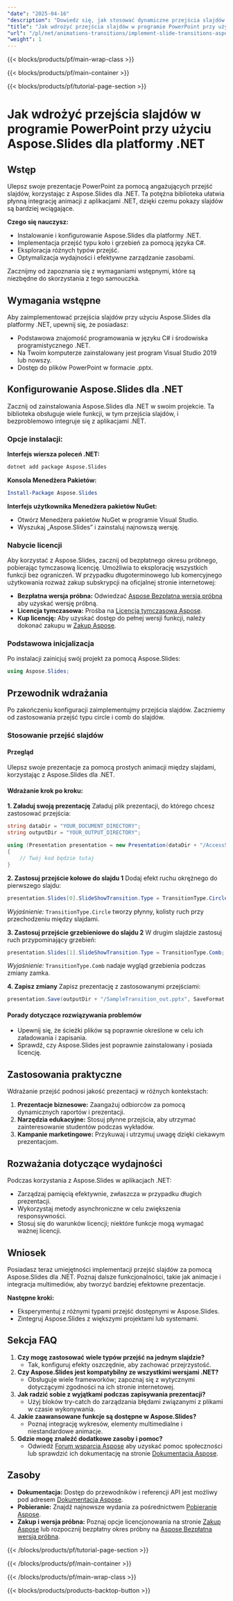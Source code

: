 ```yaml
---
"date": "2025-04-16"
"description": "Dowiedz się, jak stosować dynamiczne przejścia slajdów w prezentacjach PowerPoint przy użyciu Aspose.Slides dla .NET. Ten przewodnik obejmuje instalację, implementację i techniki optymalizacji."
"title": "Jak wdrożyć przejścia slajdów w programie PowerPoint przy użyciu Aspose.Slides dla platformy .NET"
"url": "/pl/net/animations-transitions/implement-slide-transitions-aspose-slides-net/"
"weight": 1
---
```


{{< blocks/products/pf/main-wrap-class >}}

{{< blocks/products/pf/main-container >}}

{{< blocks/products/pf/tutorial-page-section >}}
# Jak wdrożyć przejścia slajdów w programie PowerPoint przy użyciu Aspose.Slides dla platformy .NET

## Wstęp

Ulepsz swoje prezentacje PowerPoint za pomocą angażujących przejść slajdów, korzystając z Aspose.Slides dla .NET. Ta potężna biblioteka ułatwia płynną integrację animacji z aplikacjami .NET, dzięki czemu pokazy slajdów są bardziej wciągające.

**Czego się nauczysz:**
- Instalowanie i konfigurowanie Aspose.Slides dla platformy .NET.
- Implementacja przejść typu koło i grzebień za pomocą języka C#.
- Eksploracja różnych typów przejść.
- Optymalizacja wydajności i efektywne zarządzanie zasobami.

Zacznijmy od zapoznania się z wymaganiami wstępnymi, które są niezbędne do skorzystania z tego samouczka.

## Wymagania wstępne

Aby zaimplementować przejścia slajdów przy użyciu Aspose.Slides dla platformy .NET, upewnij się, że posiadasz:
- Podstawowa znajomość programowania w języku C# i środowiska programistycznego .NET.
- Na Twoim komputerze zainstalowany jest program Visual Studio 2019 lub nowszy.
- Dostęp do plików PowerPoint w formacie .pptx.

## Konfigurowanie Aspose.Slides dla .NET

Zacznij od zainstalowania Aspose.Slides dla .NET w swoim projekcie. Ta biblioteka obsługuje wiele funkcji, w tym przejścia slajdów, i bezproblemowo integruje się z aplikacjami .NET.

### Opcje instalacji:

**Interfejs wiersza poleceń .NET:**
```bash
dotnet add package Aspose.Slides
```

**Konsola Menedżera Pakietów:**
```powershell
Install-Package Aspose.Slides
```

**Interfejs użytkownika Menedżera pakietów NuGet:**
- Otwórz Menedżera pakietów NuGet w programie Visual Studio.
- Wyszukaj „Aspose.Slides” i zainstaluj najnowszą wersję.

### Nabycie licencji

Aby korzystać z Aspose.Slides, zacznij od bezpłatnego okresu próbnego, pobierając tymczasową licencję. Umożliwia to eksplorację wszystkich funkcji bez ograniczeń. W przypadku długoterminowego lub komercyjnego użytkowania rozważ zakup subskrypcji na oficjalnej stronie internetowej:

- **Bezpłatna wersja próbna:** Odwiedzać [Aspose Bezpłatna wersja próbna](https://releases.aspose.com/slides/net/) aby uzyskać wersję próbną.
- **Licencja tymczasowa:** Prośba na [Licencja tymczasowa Aspose](https://purchase.aspose.com/temporary-license/).
- **Kup licencję:** Aby uzyskać dostęp do pełnej wersji funkcji, należy dokonać zakupu w [Zakup Aspose](https://purchase.aspose.com/buy).

### Podstawowa inicjalizacja

Po instalacji zainicjuj swój projekt za pomocą Aspose.Slides:
```csharp
using Aspose.Slides;
```

## Przewodnik wdrażania

Po zakończeniu konfiguracji zaimplementujmy przejścia slajdów. Zaczniemy od zastosowania przejść typu circle i comb do slajdów.

### Stosowanie przejść slajdów

#### Przegląd
Ulepsz swoje prezentacje za pomocą prostych animacji między slajdami, korzystając z Aspose.Slides dla .NET.

#### Wdrażanie krok po kroku:
**1. Załaduj swoją prezentację**
Załaduj plik prezentacji, do którego chcesz zastosować przejścia:
```csharp
string dataDir = "YOUR_DOCUMENT_DIRECTORY";
string outputDir = "YOUR_OUTPUT_DIRECTORY";

using (Presentation presentation = new Presentation(dataDir + "/AccessSlides.pptx"))
{
    // Twój kod będzie tutaj
}
```
**2. Zastosuj przejście kołowe do slajdu 1**
Dodaj efekt ruchu okrężnego do pierwszego slajdu:
```csharp
presentation.Slides[0].SlideShowTransition.Type = TransitionType.Circle;
```
*Wyjaśnienie:* `TransitionType.Circle` tworzy płynny, kolisty ruch przy przechodzeniu między slajdami.

**3. Zastosuj przejście grzebieniowe do slajdu 2**
W drugim slajdzie zastosuj ruch przypominający grzebień:
```csharp
presentation.Slides[1].SlideShowTransition.Type = TransitionType.Comb;
```
*Wyjaśnienie:* `TransitionType.Comb` nadaje wygląd grzebienia podczas zmiany zamka.

**4. Zapisz zmiany**
Zapisz prezentację z zastosowanymi przejściami:
```csharp
presentation.Save(outputDir + "/SampleTransition_out.pptx", SaveFormat.Pptx);
```
#### Porady dotyczące rozwiązywania problemów
- Upewnij się, że ścieżki plików są poprawnie określone w celu ich załadowania i zapisania.
- Sprawdź, czy Aspose.Slides jest poprawnie zainstalowany i posiada licencję.

## Zastosowania praktyczne
Wdrażanie przejść podnosi jakość prezentacji w różnych kontekstach:
1. **Prezentacje biznesowe:** Zaangażuj odbiorców za pomocą dynamicznych raportów i prezentacji.
2. **Narzędzia edukacyjne:** Stosuj płynne przejścia, aby utrzymać zainteresowanie studentów podczas wykładów.
3. **Kampanie marketingowe:** Przykuwaj i utrzymuj uwagę dzięki ciekawym prezentacjom.

## Rozważania dotyczące wydajności
Podczas korzystania z Aspose.Slides w aplikacjach .NET:
- Zarządzaj pamięcią efektywnie, zwłaszcza w przypadku długich prezentacji.
- Wykorzystaj metody asynchroniczne w celu zwiększenia responsywności.
- Stosuj się do warunków licencji; niektóre funkcje mogą wymagać ważnej licencji.

## Wniosek
Posiadasz teraz umiejętności implementacji przejść slajdów za pomocą Aspose.Slides dla .NET. Poznaj dalsze funkcjonalności, takie jak animacje i integracja multimediów, aby tworzyć bardziej efektowne prezentacje.

**Następne kroki:**
- Eksperymentuj z różnymi typami przejść dostępnymi w Aspose.Slides.
- Zintegruj Aspose.Slides z większymi projektami lub systemami.

## Sekcja FAQ
1. **Czy mogę zastosować wiele typów przejść na jednym slajdzie?**
   - Tak, konfiguruj efekty oszczędnie, aby zachować przejrzystość.
2. **Czy Aspose.Slides jest kompatybilny ze wszystkimi wersjami .NET?**
   - Obsługuje wiele frameworków; zapoznaj się z wytycznymi dotyczącymi zgodności na ich stronie internetowej.
3. **Jak radzić sobie z wyjątkami podczas zapisywania prezentacji?**
   - Użyj bloków try-catch do zarządzania błędami związanymi z plikami w czasie wykonywania.
4. **Jakie zaawansowane funkcje są dostępne w Aspose.Slides?**
   - Poznaj integrację wykresów, elementy multimedialne i niestandardowe animacje.
5. **Gdzie mogę znaleźć dodatkowe zasoby i pomoc?**
   - Odwiedź [Forum wsparcia Aspose](https://forum.aspose.com/c/slides/11) aby uzyskać pomoc społeczności lub sprawdzić ich dokumentację na stronie [Dokumentacja Aspose](https://reference.aspose.com/slides/net/).

## Zasoby
- **Dokumentacja:** Dostęp do przewodników i referencji API jest możliwy pod adresem [Dokumentacja Aspose](https://reference.aspose.com/slides/net/).
- **Pobieranie:** Znajdź najnowsze wydania za pośrednictwem [Pobieranie Aspose](https://releases.aspose.com/slides/net/).
- **Zakup i wersja próbna:** Poznaj opcje licencjonowania na stronie [Zakup Aspose](https://purchase.aspose.com/buy) lub rozpocznij bezpłatny okres próbny na [Aspose Bezpłatna wersja próbna](https://releases.aspose.com/slides/net/).

{{< /blocks/products/pf/tutorial-page-section >}}

{{< /blocks/products/pf/main-container >}}

{{< /blocks/products/pf/main-wrap-class >}}

{{< blocks/products/products-backtop-button >}}